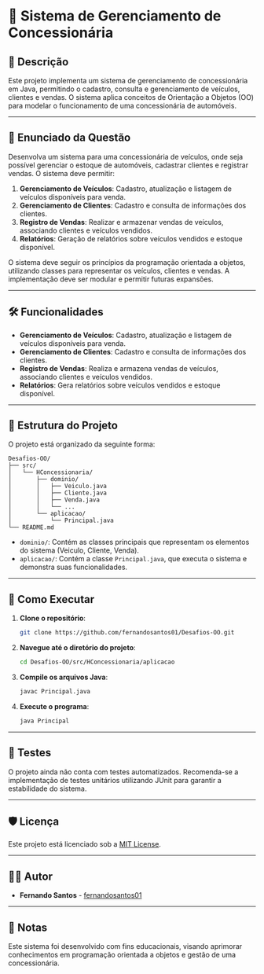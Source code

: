 # 🏢 Sistema de Gerenciamento de Concessionária

## 📄 Descrição

Este projeto implementa um sistema de gerenciamento de concessionária em Java, permitindo o cadastro, consulta e gerenciamento de veículos, clientes e vendas. O sistema aplica conceitos de Orientação a Objetos (OO) para modelar o funcionamento de uma concessionária de automóveis.

---

## 📝 Enunciado da Questão

Desenvolva um sistema para uma concessionária de veículos, onde seja possível gerenciar o estoque de automóveis, cadastrar clientes e registrar vendas. O sistema deve permitir:

1. **Gerenciamento de Veículos**: Cadastro, atualização e listagem de veículos disponíveis para venda.
2. **Gerenciamento de Clientes**: Cadastro e consulta de informações dos clientes.
3. **Registro de Vendas**: Realizar e armazenar vendas de veículos, associando clientes e veículos vendidos.
4. **Relatórios**: Geração de relatórios sobre veículos vendidos e estoque disponível.

O sistema deve seguir os princípios da programação orientada a objetos, utilizando classes para representar os veículos, clientes e vendas. A implementação deve ser modular e permitir futuras expansões.

---

## 🛠️ Funcionalidades

- **Gerenciamento de Veículos**: Cadastro, atualização e listagem de veículos disponíveis para venda.
- **Gerenciamento de Clientes**: Cadastro e consulta de informações dos clientes.
- **Registro de Vendas**: Realiza e armazena vendas de veículos, associando clientes e veículos vendidos.
- **Relatórios**: Gera relatórios sobre veículos vendidos e estoque disponível.

---

## 🐂 Estrutura do Projeto

O projeto está organizado da seguinte forma:

```
Desafios-OO/
├── src/
│   └── HConcessionaria/
│       ├── dominio/
│       │   ├── Veiculo.java
│       │   ├── Cliente.java
│       │   ├── Venda.java
│       │   └── ...
│       └── aplicacao/
│           └── Principal.java
└── README.md
```

- `dominio/`: Contém as classes principais que representam os elementos do sistema (Veiculo, Cliente, Venda).
- `aplicacao/`: Contém a classe `Principal.java`, que executa o sistema e demonstra suas funcionalidades.

---

## 🚀 Como Executar

1. **Clone o repositório**:

   ```bash
   git clone https://github.com/fernandosantos01/Desafios-OO.git
   ```

2. **Navegue até o diretório do projeto**:

   ```bash
   cd Desafios-OO/src/HConcessionaria/aplicacao
   ```

3. **Compile os arquivos Java**:

   ```bash
   javac Principal.java
   ```

4. **Execute o programa**:

   ```bash
   java Principal
   ```

---

## 🧪 Testes

O projeto ainda não conta com testes automatizados. Recomenda-se a implementação de testes unitários utilizando JUnit para garantir a estabilidade do sistema.

---

## 🛡️ Licença

Este projeto está licenciado sob a [MIT License](LICENSE).

---

## 👨‍💻 Autor

- **Fernando Santos** - [fernandosantos01](https://github.com/fernandosantos01)

---

## 📝 Notas

Este sistema foi desenvolvido com fins educacionais, visando aprimorar conhecimentos em programação orientada a objetos e gestão de uma concessionária.

